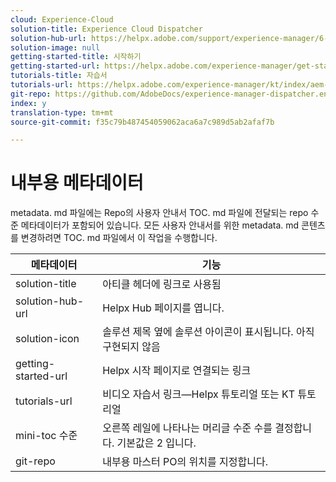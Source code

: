 ```yaml
---
cloud: Experience-Cloud
solution-title: Experience Cloud Dispatcher
solution-hub-url: https://helpx.adobe.com/support/experience-manager/6-4.html
solution-image: null
getting-started-title: 시작하기
getting-started-url: https://helpx.adobe.com/experience-manager/get-started.html
tutorials-title: 자습서
tutorials-url: https://helpx.adobe.com/experience-manager/kt/index/aem-6-4-videos.html
git-repo: https://github.com/AdobeDocs/experience-manager-dispatcher.en
index: y
translation-type: tm+mt
source-git-commit: f35c79b487454059062aca6a7c989d5ab2afaf7b

---
```



# 내부용 메타데이터

metadata. md 파일에는 Repo의 사용자 안내서 TOC. md 파일에 전달되는 repo 수준 메타데이터가 포함되어 있습니다. 모든 사용자 안내서를 위한 metadata. md 콘텐츠를 변경하려면 TOC. md 파일에서 이 작업을 수행합니다.

| 메타데이터 | 기능 |
|--- |--- |
| solution-title | 아티클 헤더에 링크로 사용됨 |
| solution-hub-url | Helpx Hub 페이지를 엽니다. |
| solution-icon | 솔루션 제목 옆에 솔루션 아이콘이 표시됩니다. 아직 구현되지 않음 |
| getting-started-url | Helpx 시작 페이지로 연결되는 링크 |
| tutorials-url | 비디오 자습서 링크—Helpx 튜토리얼 또는 KT 튜토리얼 |
| mini-toc 수준 | 오른쪽 레일에 나타나는 머리글 수준 수를 결정합니다. 기본값은 2 입니다. |
| git-repo | 내부용 마스터 PO의 위치를 지정합니다. |
